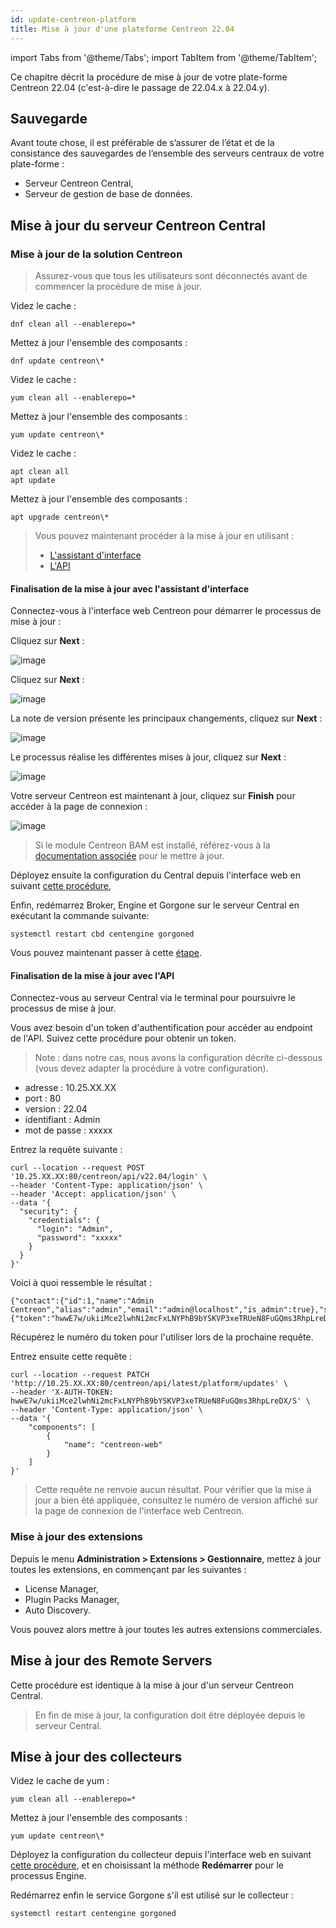 ```yaml
---
id: update-centreon-platform
title: Mise à jour d'une plateforme Centreon 22.04
---
```

import Tabs from '@theme/Tabs';
import TabItem from '@theme/TabItem';

Ce chapitre décrit la procédure de mise à jour de votre plate-forme Centreon
22.04 (c'est-à-dire le passage de 22.04.x à 22.04.y).

## Sauvegarde

Avant toute chose, il est préférable de s’assurer de l’état et de la consistance
des sauvegardes de l’ensemble des serveurs centraux de votre plate-forme :

- Serveur Centreon Central,
- Serveur de gestion de base de données.

## Mise à jour du serveur Centreon Central

### Mise à jour de la solution Centreon

> Assurez-vous que tous les utilisateurs sont déconnectés avant de commencer
> la procédure de mise à jour.

<Tabs groupId="sync">
<TabItem value="Alma / RHEL / Oracle Linux 8" label="Alma / RHEL / Oracle Linux 8">

Videz le cache :

```shell
dnf clean all --enablerepo=*
```

Mettez à jour l'ensemble des composants :

```shell
dnf update centreon\*
```

</TabItem>
<TabItem value="Centos 7" label="Centos 7">

Videz le cache :

```shell
yum clean all --enablerepo=*
```

Mettez à jour l'ensemble des composants :

```shell
yum update centreon\*
```

</TabItem>
<TabItem value="Debian 11" label="Debian 11">

Videz le cache :

```shell
apt clean all
apt update
```

Mettez à jour l'ensemble des composants :

```shell
apt upgrade centreon\*
```

</TabItem>
</Tabs>

> Vous pouvez maintenant procéder à la mise à jour en utilisant :
> - [L'assistant d'interface](#finalisation-de-la-mise-à-jour-avec-lassistant-dinterface)
> - [L'API](#finalisation-de-la-mise-à-jour-avec-lapi)

#### Finalisation de la mise à jour avec l'assistant d'interface

Connectez-vous à l'interface web Centreon pour démarrer le processus de
mise à jour :

Cliquez sur **Next** :

![image](../assets/upgrade/web_update_1.png)

Cliquez sur **Next** :

![image](../assets/upgrade/web_update_2.png)

La note de version présente les principaux changements, cliquez sur **Next** :

![image](../assets/upgrade/web_update_3.png)

Le processus réalise les différentes mises à jour, cliquez sur **Next** :

![image](../assets/upgrade/web_update_4.png)

Votre serveur Centreon est maintenant à jour, cliquez sur **Finish** pour
accéder à la page de connexion :

![image](../assets/upgrade/web_update_5.png)

> Si le module Centreon BAM est installé, référez-vous à la [documentation
> associée](../service-mapping/update.md) pour le mettre à jour.

Déployez ensuite la configuration du Central depuis l'interface web en
suivant [cette
procédure](../monitoring/monitoring-servers/deploying-a-configuration.md),

Enfin, redémarrez Broker, Engine et Gorgone sur le serveur Central en exécutant
la commande suivante:

```shell
systemctl restart cbd centengine gorgoned
```

Vous pouvez maintenant passer à cette [étape](#mise-à-jour-des-extensions).

#### Finalisation de la mise à jour avec l'API

Connectez-vous au serveur Central via le terminal pour poursuivre le processus de
mise à jour.

Vous avez besoin d'un token d'authentification pour accéder au endpoint de l'API. Suivez cette procédure pour obtenir un token.

> Note : dans notre cas, nous avons la configuration décrite ci-dessous (vous devez adapter la procédure à votre configuration).

- adresse : 10.25.XX.XX
- port : 80
- version : 22.04
- identifiant : Admin
- mot de passe : xxxxx

Entrez la requête suivante :

```shell
curl --location --request POST '10.25.XX.XX:80/centreon/api/v22.04/login' \
--header 'Content-Type: application/json' \
--header 'Accept: application/json' \
--data '{
  "security": {
    "credentials": {
      "login": "Admin",
      "password": "xxxxx"
    }
  }
}'
```

Voici à quoi ressemble le résultat :

```shell
{"contact":{"id":1,"name":"Admin Centreon","alias":"admin","email":"admin@localhost","is_admin":true},"security":{"token":"hwwE7w/ukiiMce2lwhNi2mcFxLNYPhB9bYSKVP3xeTRUeN8FuGQms3RhpLreDX/S"}}
```

Récupérez le numéro du token pour l'utiliser lors de la prochaine requête.

Entrez ensuite cette requête :

```shell
curl --location --request PATCH 'http://10.25.XX.XX:80/centreon/api/latest/platform/updates' \
--header 'X-AUTH-TOKEN: hwwE7w/ukiiMce2lwhNi2mcFxLNYPhB9bYSKVP3xeTRUeN8FuGQms3RhpLreDX/S' \
--header 'Content-Type: application/json' \
--data '{
    "components": [
        {
            "name": "centreon-web"
        }
    ]
}'
```

> Cette requête ne renvoie aucun résultat. Pour vérifier que la mise à jour a bien été appliquée, consultez le numéro de version affiché sur la page de connexion de l'interface web Centreon.

### Mise à jour des extensions

Depuis le menu **Administration > Extensions > Gestionnaire**, mettez à jour
toutes les extensions, en commençant par les suivantes :

- License Manager,
- Plugin Packs Manager,
- Auto Discovery.

Vous pouvez alors mettre à jour toutes les autres extensions commerciales.

## Mise à jour des Remote Servers

Cette procédure est identique à la mise à jour d'un serveur Centreon Central.

> En fin de mise à jour, la configuration doit être déployée depuis le serveur
> Central.

## Mise à jour des collecteurs

Videz le cache de yum :

```shell
yum clean all --enablerepo=*
```

Mettez à jour l'ensemble des composants :

```shell
yum update centreon\*
```

Déployez la configuration du collecteur depuis l'interface web en suivant [cette
procédure](../monitoring/monitoring-servers/deploying-a-configuration.md), et
en choisissant la méthode **Redémarrer** pour le processus Engine.

Redémarrez enfin le service Gorgone s'il est utilisé sur le collecteur :

```shell
systemctl restart centengine gorgoned
```
